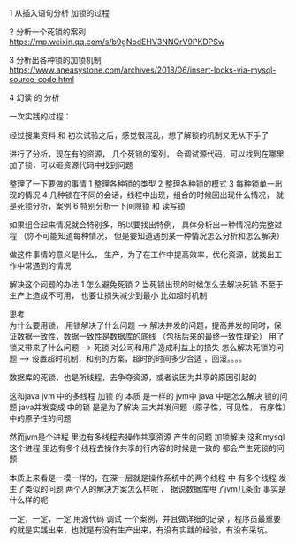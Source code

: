 
1 从插入语句分析 加锁的过程  


2 分析一个死锁的案列   
https://mp.weixin.qq.com/s/b9gNbdEHV3NNQrV9PKDPSw

3 分析出各种锁的加锁机制    
https://www.aneasystone.com/archives/2018/06/insert-locks-via-mysql-source-code.html

4 幻读 的 分析



一次实践的过程：

经过搜集资料 和 初次试验之后，感觉很混乱，想了解锁的机制又无从下手了

进行了分析，现在有的资源， 几个死锁的案列， 会调试源代码，可以找到在哪里加了锁，可以砸资源代码中找到问题


整理了一下要做的事情
1 整理各种锁的类型
2 整理各种锁的模式
3 每种锁单一出现的情况
4 几种锁在不同的会话，线程中出现，组合的时候回出现什么情况， 就是死锁分析，案例
6 特别分析一下间隙锁 和 读写锁

如果组合起来情况就会特别多，所以要找出特例， 具体分析出一种情况的完整过程
（你不可能知道每种情况， 但是要知道遇到某一种情况怎么分析和怎么解决）


做这件事情的意义是什么， 生产，为了在工作中提高效率，优化资源，就找出工作中常遇到的情况 

解决这个问题的办法
1 怎么避免死锁
2 当死锁出现的时候怎么去解决死锁 不至于生产上造成不可用， 也要让损失减少到最小
比如超时机制


思考  
为什么要用锁， 用锁解决了什么问题       -->   解决并发的问题，提高并发的同时，保证数据一致性，数据一致性是数据库的底线 （包括后来的最终一致性理论）
用了锁又带来了什么问题                -->   死锁 对公司和用户造成利益上的损失
怎么解决死锁的问题                   -->   设置超时机制，和别的方案，超时的时间多少合适 ，回滚。。。。

数据库的死锁，也是所线程，去争夺资源，或者说因为共享的原因引起的  

这和java jvm 中的多线程 加锁 的 本质 是一样的 jvm中 java 中是怎么解决 锁的问题
java并发变成  中的锁 是是为了解决 三大并发问题（原子性，可见性， 有序性）中的原子性的问题

然而jvm是个进程 里边有多线程去操作共享资源 产生的问题 加锁解决 
这和mysql这个进程 里边有多个线程去操作共享的行内容的时候是一致的 都会产生死锁的问题

本质上来看是一模一样的，在深一层就是操作系统中的两个线程 中 有多个线程 发生了类似的问题 两个人的解决方案怎么样呢 ，
据说数据库甩了jvm几条街 事实是什么样的呢

一定，一定，一定 用源代码 调试 一个案例，并且做详细的记录 ，程序员最重要的就是实践出来，也就是有没有生产出来，有没有实践的经验，有没有采坑。




















